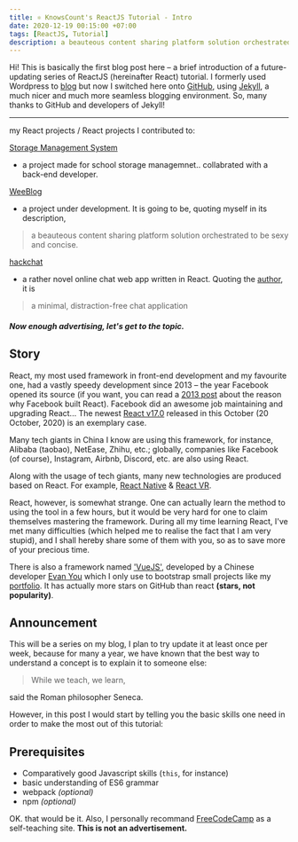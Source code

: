 ```yaml
---
title: ⚛︎ KnowsCount's ReactJS Tutorial - Intro
date: 2020-12-19 00:15:00 +07:00
tags: [ReactJS, Tutorial]
description: a beauteous content sharing platform solution orchestrated to be sexy and concise.
---
```


Hi! This is basically the first blog post here – a brief introduction of a future-updating series of ReactJS (hereinafter React) tutorial. I formerly used Wordpress to [blog](https://docs.knowscount.cc) but now I switched here onto [GitHub](https://github.com/KnowsCount/blog), using [Jekyll](https://jekyllrb.com), a much nicer and much more seamless blogging environment. So, many thanks to GitHub and developers of Jekyll!

---

my React projects / React projects I contributed to:

[Storage Management System](https://github.com/KnowsCount/NKCS-Storage)

-   a project made for school storage managemnet.. collabrated with a back-end developer.

[WeeBlog](https://github.com/KnowsCount/WeeBlog)

-   a project under development. It is going to be, quoting myself in its description,

> a beauteous content sharing platform solution orchestrated to be sexy and concise.

[hackchat](https://github.com/hack-chat/hackchat-client)

-   a rather novel online chat web app written in React. Quoting the [author](https://github.com/marzavec), it is

> a minimal, distraction-free chat application

##### Now enough advertising, let's get to the topic.

## Story

React, my most used framework in front-end development and my favourite one, had a vastly speedy development since 2013 – the year Facebook opened its source (if you want, you can read a [2013 post](https://React.org/blog/2013/06/05/why-react.html) about the reason why Facebook built React). Facebook did an awesome job maintaining and upgrading React... The newest [React v17.0](https://React.org/blog/2020/10/20/react-v17.html) released in this October (20 October, 2020) is an exemplary case.

Many tech giants in China I know are using this framework, for instance, Alibaba (taobao), NetEase, Zhihu, etc.; globally, companies like Facebook (of course), Instagram, Airbnb, Discord, etc. are also using React.

Along with the usage of tech giants, many new technologies are produced based on React. For example, [React Native](https://reactnative.dev) & [React VR](https://facebook.github.io/react-360).

React, however, is somewhat strange. One can actually learn the method to using the tool in a few hours, but it would be very hard for one to claim themselves mastering the framework. During all my time learning React, I've met many difficulties (which helped me to realise the fact that I am very stupid), and I shall hereby share some of them with you, so as to save more of your precious time.

There is also a framework named ['VueJS'](https://github.com/vuejs/vue), developed by a Chinese developer [Evan You](https://github.com/yyx990803) which I only use to bootstrap small projects like my [portfolio](https://github.com/KnowsCount/portfolio). It has actually more stars on GitHub than react **(stars, not popularity)**.

## Announcement

This will be a series on my blog, I plan to try update it at least once per week, because for many a year, we have known that the best way to understand a concept is to explain it to someone else:

> While we teach, we learn,

said the Roman philosopher Seneca.

However, in this post I would start by telling you the basic skills one need in order to make the most out of this tutorial:

## Prerequisites

-   Comparatively good Javascript skills (`this`, for instance)
-   basic understanding of ES6 grammar
-   webpack _(optional)_
-   npm _(optional)_

OK. that would be it. Also, I personally recommand [FreeCodeCamp](https://www.freecodecamp.org) as a self-teaching site. **This is not an advertisement.**
